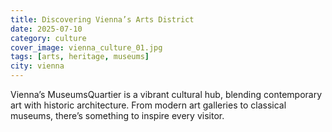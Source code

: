```yaml
---
title: Discovering Vienna’s Arts District
date: 2025-07-10
category: culture
cover_image: vienna_culture_01.jpg
tags: [arts, heritage, museums]
city: vienna
---
```


Vienna’s MuseumsQuartier is a vibrant cultural hub, blending contemporary art with historic architecture. From modern art galleries to classical museums, there’s something to inspire every visitor.
